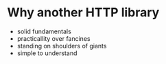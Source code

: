 # Why another HTTP library

- solid fundamentals
- practicallity over fancines
- standing on shoulders of giants
- simple to understand